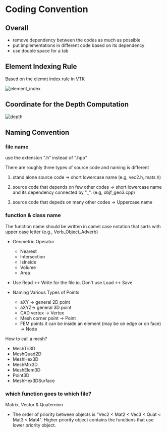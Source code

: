 # Coding Convention



## Overall

- remove dependency between the codes as much as possible
- put implementations in different code based on its dependency 
- use double space for a tab





## Element Indexing Rule

Based on the elemnt index rule in [VTK](https://www.vtk.org/wp-content/uploads/2015/04/file-formats.pdf)

![element_index](imgs/element_index.png)


## Coordinate for the Depth Computation


![depth](imgs/depth.png)



## Naming Convention 



### file name

use the extension ".h" instead of ".hpp"

There are roughly three types of source code and naming is different

1. stand alone source code -> short lowercase name (e.g, vec2.h, mats.h)

2. source code that depends on few other codes -> short lowercase name and its dependency connected by "_". (e.g, objf_geo3.cpp)

3. source code that depeds on many other codes -> Uppercase name

   

### function & class name

The function name should be written in camel case notation that sarts with upper case letter (e.g., Verb_Object_Adverb)

- Geometric Operator
  - Nearest
  - Intersection
  - IsInside
  - Volume
  - Area

- Use Read <-> Write for the file io. Don't use Load <-> Save

- Naming Various Types of Points
    - aXY -> general 2D point
    - aXYZ-> general 3D point
    - CAD vertex -> Vertex
    - Mesh corner point -> Point
    - FEM points it can be inside an element (may be on edge or on face) -> Node  

How to call a mesh?
- MeshTri3D
- MeshQuad2D
- MeshHex3D
- MeshMix3D
- MeshElem3D
- Point3D
- MeshHex3DSurface



### which function goes to which file?

Matrix, Vector & Quaternion

- The order of priority between objects is "Vec2 < Mat2 < Vec3 < Quat < Mat3 < Mat4". Higher priority object contains the functions that use lower priority object.



